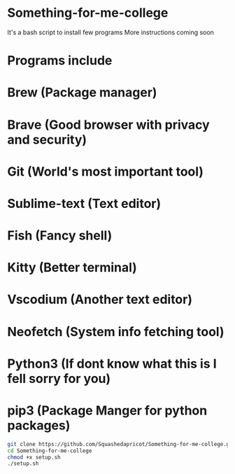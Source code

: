 # Something-for-me-college
It's a bash script to install few programs
More instructions coming soon

# Programs include
# Brew (Package manager)
# Brave (Good browser with privacy and security)
# Git (World's most important tool)
# Sublime-text (Text editor)
# Fish (Fancy shell)
# Kitty (Better terminal)
# Vscodium (Another text editor)
# Neofetch (System info fetching tool)
# Python3 (If dont know what this is I fell sorry for you)
# pip3 (Package Manger for python packages)

```sh
git clone https://github.com/Squashedapricot/Something-for-me-college.git
cd Something-for-me-college
chmod +x setup.sh
./setup.sh
```
